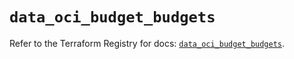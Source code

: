 # `data_oci_budget_budgets`

Refer to the Terraform Registry for docs: [`data_oci_budget_budgets`](https://registry.terraform.io/providers/oracle/oci/7.19.0/docs/data-sources/budget_budgets).
